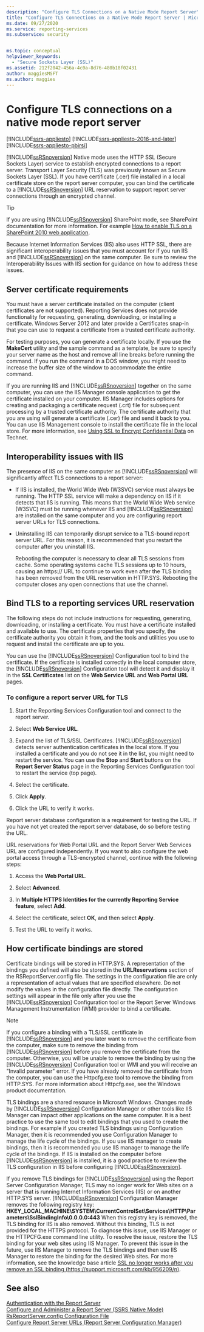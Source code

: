 ```yaml
---
description: "Configure TLS Connections on a Native Mode Report Server"
title: "Configure TLS Connections on a Native Mode Report Server | Microsoft Docs"
ms.date: 09/27/2020
ms.service: reporting-services
ms.subservice: security


ms.topic: conceptual
helpviewer_keywords: 
  - "Secure Sockets Layer (SSL)"
ms.assetid: 212f2042-456a-4c0a-8d76-480b18f02431
author: maggiesMSFT
ms.author: maggies
---
```

# Configure TLS connections on a native mode report server

[!INCLUDE[ssrs-appliesto](../../includes/ssrs-appliesto.md)] [!INCLUDE[ssrs-appliesto-2016-and-later](../../includes/ssrs-appliesto-2016-and-later.md)] [!INCLUDE[ssrs-appliesto-pbirsi](../../includes/ssrs-appliesto-pbirs.md)]

[!INCLUDE[ssRSnoversion](../../includes/ssrsnoversion-md.md)] Native mode uses the HTTP SSL (Secure Sockets Layer) service to establish encrypted connections to a report server. Transport Layer Security (TLS) was previously known as Secure Sockets Layer (SSL). If you have certificate (.cer) file installed in a local certificate store on the report server computer, you can bind the certificate to a [!INCLUDE[ssRSnoversion](../../includes/ssrsnoversion-md.md)] URL reservation to support report server connections through an encrypted channel.  
  
> [!TIP]  
>  If you are using [!INCLUDE[ssRSnoversion](../../includes/ssrsnoversion-md.md)] SharePoint mode, see SharePoint documentation for more information. For example [How to enable TLS on a SharePoint 2010 web application](/archive/blogs/sowmyancs/how-to-enable-ssl-on-a-sharepoint-2010-web-application).  
  
 Because Internet Information Services (IIS) also uses HTTP SSL, there are significant interoperability issues that you must account for if you run IIS and [!INCLUDE[ssRSnoversion](../../includes/ssrsnoversion-md.md)] on the same computer. Be sure to review the Interoperability Issues with IIS section for guidance on how to address these issues.  
  
## Server certificate requirements  
 You must have a server certificate installed on the computer (client certificates are not supported). Reporting Services does not provide functionality for requesting, generating, downloading, or installing a certificate. Windows Server 2012 and later provide a Certificates snap-in that you can use to request a certificate from a trusted certificate authority.  
  
 For testing purposes, you can generate a certificate locally. If you use the **MakeCert** utility and the sample command as a template, be sure to specify your server name as the host and remove all line breaks before running the command. If you run the command in a DOS window, you might need to increase the buffer size of the window to accommodate the entire command.  
  
 If you are running IIS and [!INCLUDE[ssRSnoversion](../../includes/ssrsnoversion-md.md)] together on the same computer, you can use the IIS Manager console application to get the certificate installed on your computer. IIS Manager includes options for creating and packaging a certificate request (.crt) file for subsequent processing by a trusted certificate authority. The certificate authority that you are using will generate a certificate (.cer) file and send it back to you. You can use IIS Management console to install the certificate file in the local store. For more information, see [Using SSL to Encrypt Confidential Data](/previous-versions/windows/it-pro/windows-server-2003/cc738495(v=ws.10)) on Technet.  
  
## Interoperability issues with IIS  
 The presence of IIS on the same computer as [!INCLUDE[ssRSnoversion](../../includes/ssrsnoversion-md.md)] will significantly affect TLS connections to a report server:  
  
-   If IIS is installed, the World Wide Web (W3SVC) service must always be running. The HTTP SSL service will make a dependency on IIS if it detects that IIS is running. This means that the World Wide Web service (W3SVC) must be running whenever IIS and [!INCLUDE[ssRSnoversion](../../includes/ssrsnoversion-md.md)] are installed on the same computer and you are configuring report server URLs for TLS connections.  
  
-   Uninstalling IIS can temporarily disrupt service to a TLS-bound report server URL. For this reason, it is recommended that you restart the computer after you uninstall IIS.  
  
     Rebooting the computer is necessary to clear all TLS sessions from cache. Some operating systems cache TLS sessions up to 10 hours, causing an https:// URL to continue to work even after the TLS binding has been removed from the URL reservation in HTTP.SYS. Rebooting the computer closes any open connections that use the channel.  
  
## Bind TLS to a reporting services URL reservation  
 The following steps do not include instructions for requesting, generating, downloading, or installing a certificate. You must have a certificate installed and available to use. The certificate properties that you specify, the certificate authority you obtain it from, and the tools and utilities you use to request and install the certificate are up to you.  
  
 You can use the [!INCLUDE[ssRSnoversion](../../includes/ssrsnoversion-md.md)] Configuration tool to bind the certificate. If the certificate is installed correctly in the local computer store, the [!INCLUDE[ssRSnoversion](../../includes/ssrsnoversion-md.md)] Configuration tool will detect it and display it in the **SSL Certificates** list on the **Web Service URL** and **Web Portal URL** pages.  
  
### To configure a report server URL for TLS  
  
1.  Start the Reporting Services Configuration tool and connect to the report server.  
  
2.  Select **Web Service URL**.  
  
3.  Expand the list of TLS/SSL Certificates. [!INCLUDE[ssRSnoversion](../../includes/ssrsnoversion-md.md)] detects server authentication certificates in the local store. If you installed a certificate and you do not see it in the list, you might need to restart the service. You can use the **Stop** and **Start** buttons on the **Report Server Status** page in the Reporting Services Configuration tool to restart the service (top page).  
  
4.  Select the certificate.  
  
5.  Click **Apply**.  
  
6.  Click the URL to verify it works.  
  
 Report server database configuration is a requirement for testing the URL. If you have not yet created the report server database, do so before testing the URL.  
  
 URL reservations for Web Portal URL and the Report Server Web Services URL are configured independently. If you want to also configure the web portal access through a TLS-encrypted channel, continue with the following steps:  
  
1.  Access the **Web Portal URL**.
  
2.  Select **Advanced**.  
  
3.  In **Multiple HTTPS Identities for the currently Reporting Service feature**, select **Add**.  
  
4.  Select the certificate, select **OK**, and then select **Apply**.  
  
5.  Test the URL to verify it works.  
  
## How certificate bindings are stored  
 Certificate bindings will be stored in HTTP.SYS. A representation of the bindings you defined will also be stored in the **URLReservations** section of the RSReportServer.config file. The settings in the configuration file are only a representation of actual values that are specified elsewhere. Do not modify the values in the configuration file directly. The configuration settings will appear in the file only after you use the [!INCLUDE[ssRSnoversion](../../includes/ssrsnoversion-md.md)] Configuration tool or the Report Server Windows Management Instrumentation (WMI) provider to bind a certificate.  
  
> [!NOTE]  
>  If you configure a binding with a TLS/SSL certificate in [!INCLUDE[ssRSnoversion](../../includes/ssrsnoversion-md.md)] and you later want to remove the certificate from the computer, make sure to remove the binding from [!INCLUDE[ssRSnoversion](../../includes/ssrsnoversion-md.md)] before you remove the certificate from the computer. Otherwise, you will be unable to remove the binding by using the [!INCLUDE[ssRSnoversion](../../includes/ssrsnoversion-md.md)] Configuration tool or WMI and you will receive an "Invalid parameter" error. If you have already removed the certificate from the computer, you can use the Httpcfg.exe tool to remove the binding from HTTP.SYS. For more information about Httpcfg.exe, see the Windows product documentation.  
  
 TLS bindings are a shared resource in Microsoft Windows. Changes made by [!INCLUDE[ssRSnoversion](../../includes/ssrsnoversion-md.md)] Configuration Manager or other tools like IIS Manager can impact other applications on the same computer. It is a best practice to use the same tool to edit bindings that you used to create the bindings.  For example if you created TLS bindings using Configuration Manager, then it is recommended you use Configuration Manager to manage the life cycle of the bindings. If you use IIS manager to create bindings, then it is recommended you use IIS manager to manage the life cycle of the bindings. If IIS is installed on the computer before [!INCLUDE[ssRSnoversion](../../includes/ssrsnoversion-md.md)] is installed, it is a good practice to review the TLS configuration in IIS before configuring [!INCLUDE[ssRSnoversion](../../includes/ssrsnoversion-md.md)].  
  
 If you remove TLS bindings for [!INCLUDE[ssRSnoversion](../../includes/ssrsnoversion-md.md)] using the Report Server Configuration Manager, TLS may no longer work for Web sites on a server that is running Internet Information Services (IIS) or on another HTTP.SYS server. [!INCLUDE[ssRSnoversion](../../includes/ssrsnoversion-md.md)] Configuration Manager removes the following registry key: **HKEY_LOCAL_MACHINE\SYSTEM\CurrentControlSet\Services\HTTP\Parameters\SslBindingInfo\0.0.0.0:443** When this registry key is removed, the TLS binding for IIS is also removed. Without this binding, TLS is not provided for the HTTPS protocol. To diagnose this issue, use IIS Manager or the HTTPCFG.exe command line utility. To resolve the issue, restore the TLS binding for your web sites using IIS Manager. To prevent this issue in the future, use IIS Manager to remove the TLS bindings and then use IIS Manager to restore the binding for the desired Web sites. For more information, see the knowledge base article [SSL no longer works after you remove an SSL binding (https://support.microsoft.com/kb/956209/n)](https://web.archive.org/web/20150215042139/http://support.microsoft.com:80/kb/956209).  
  
## See also  
 [Authentication with the Report Server](../../reporting-services/security/authentication-with-the-report-server.md)   
 [Configure and Administer a Report Server &#40;SSRS Native Mode&#41;](../../reporting-services/report-server/configure-and-administer-a-report-server-ssrs-native-mode.md)   
 [RsReportServer.config Configuration File](../../reporting-services/report-server/rsreportserver-config-configuration-file.md)   
 [Configure Report Server URLs  &#40;Report Server Configuration Manager&#41;](../../reporting-services/install-windows/configure-report-server-urls-ssrs-configuration-manager.md)  
  
